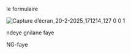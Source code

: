 le formulaire

![Capture d’écran_20-2-2025_171214_127 0 0 1](https://github.com/user-attachments/assets/2afd5017-3ef7-4339-a761-83c8bceb16f8)


ndeye gnilane faye

NG-faye
